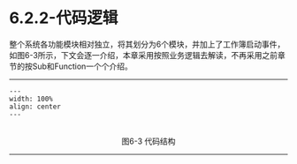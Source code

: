 # 6.2.2-代码逻辑

整个系统各功能模块相对独立，将其划分为6个模块，并加上了工作簿启动事件，如图6-3所示，下文会逐一介绍，本章采用按照业务逻辑去解读，不再采用之前章节的按Sub和Function一个个介绍。

---
```{figure} image/6-3.png
---
width: 100%
align: center
---
```
<br />
<center>图6-3 代码结构</center>

---
<br />